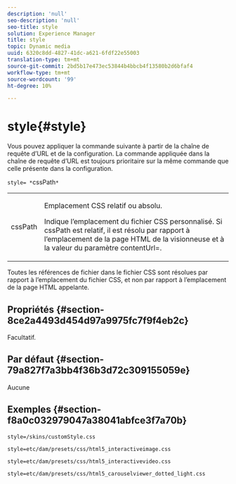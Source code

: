 ```yaml
---
description: 'null'
seo-description: 'null'
seo-title: style
solution: Experience Manager
title: style
topic: Dynamic media
uuid: 6320c8dd-4827-41dc-a621-6fdf22e55003
translation-type: tm+mt
source-git-commit: 2bd5b17e473ec53844b4bbcb4f13580b2d6bfaf4
workflow-type: tm+mt
source-wordcount: '99'
ht-degree: 10%

---
```



# style{#style}

Vous pouvez appliquer la commande suivante à partir de la chaîne de requête d’URL et de la configuration. La commande appliquée dans la chaîne de requête d’URL est toujours prioritaire sur la même commande que celle présente dans la configuration.

`style= *`cssPath`*`

<table id="table_F800F787CF0342749B934DAEB600C0EB"> 
 <tbody> 
  <tr> 
   <td colname="col1"> <p> <span class="codeph"> <span class="varname"> cssPath</span> </span> </p> </td> 
   <td colname="col2"> <p> Emplacement CSS relatif ou absolu. </p> <p>Indique l’emplacement du fichier CSS personnalisé. Si <span class="codeph"><span class="varname"> cssPath</span></span> est relatif, il est résolu par rapport à l’emplacement de la page HTML de la visionneuse et à la valeur du paramètre <span class="codeph"> contentUrl=</span>. </p> </td> 
  </tr> 
 </tbody> 
</table>

Toutes les références de fichier dans le fichier CSS sont résolues par rapport à l’emplacement du fichier CSS, et non par rapport à l’emplacement de la page HTML appelante.

## Propriétés {#section-8ce2a4493d454d97a9975fc7f9f4eb2c}

Facultatif.

## Par défaut {#section-79a827f7a3bb4f36b3d72c309155059e}

Aucune

## Exemples {#section-f8a0c032979047a38041abfce3f7a70b}

`style=/skins/customStyle.css`

`style=etc/dam/presets/css/html5_interactiveimage.css`

`style=etc/dam/presets/css/html5_interactivevideo.css`

`style=etc/dam/presets/css/html5_carouselviewer_dotted_light.css`
